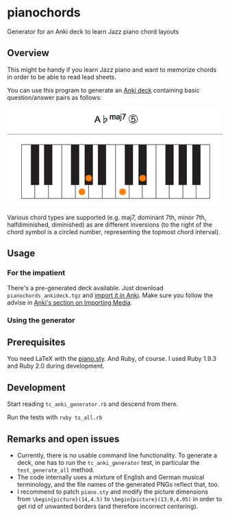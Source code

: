 pianochords
===========

Generator for an Anki deck to learn Jazz piano chord layouts

## Overview

This might be handy if you learn Jazz piano and want to memorize
chords in order to be able to read lead sheets.

You can use this program to generate an [Anki deck](http://ankisrs.net/)
containing basic question/answer pairs as follows:

![sample question answer pair](/example.png "A sample question/answer pair")

Various chord types are supported (e.g. maj7, dominant 7th, minor 7th, halfdiminished,
diminished) as are different inversions (to the right of the chord symbol
is a circled number, representing the topmost chord interval).

## Usage
### For the impatient
There's a pre-generated deck available. Just download
`pianochords_ankideck.tgz` and [import it in Anki](http://ankisrs.net/docs/manual.html#importing).
Make sure you follow the advise in [Anki's section on Importing
Media](http://ankisrs.net/docs/manual.html#importing-media).

### Using the generator

## Prerequisites
You need LaTeX with the [piano.sty](http://www.ctan.org/tex-archive/macros/latex/contrib/piano).
And Ruby, of course. I used Ruby 1.9.3 and Ruby 2.0 during development.

## Development
Start reading `tc_anki_generator.rb` and descend from there.

Run the tests with `ruby ts_all.rb`

## Remarks and open issues
* Currently, there is no usable command line functionality. To generate a
  deck, one has to run the `tc_anki_generator` test, in particular the
  `test_generate_all` method.
* The code internally uses a mixture of English and German musical
  terminology, and the file names of the generated PNGs reflect that, too.
* I recommend to patch `piano.sty` and modify the picture dimensions
  from `\begin{picture}(14,4.5)` to `\begin{picture}(13.9,4.05)` in order to
  get rid of unwanted borders (and therefore incorrect centering).
